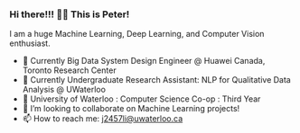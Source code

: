 ### Hi there!!! 👋🏻  This is Peter!


I am a huge Machine Learning, Deep Learning, and Computer Vision enthusiast. 

- 🔭 Currently Big Data System Design Engineer @ Huawei Canada, Toronto Research Center
- 🌱 Currently Undergraduate Research Assistant: NLP for Qualitative Data Analysis @ UWaterloo
- 🥑 University of Waterloo : Computer Science Co-op : Third Year
- 👯 I’m looking to collaborate on Machine Learning projects!
- 📫 How to reach me: j2457li@uwaterloo.ca


